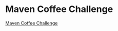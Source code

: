 # Maven Coffee Challenge
[Maven Coffee Challenge](https://mavenanalytics.io/challenges/maven-coffee-challenge/30)
